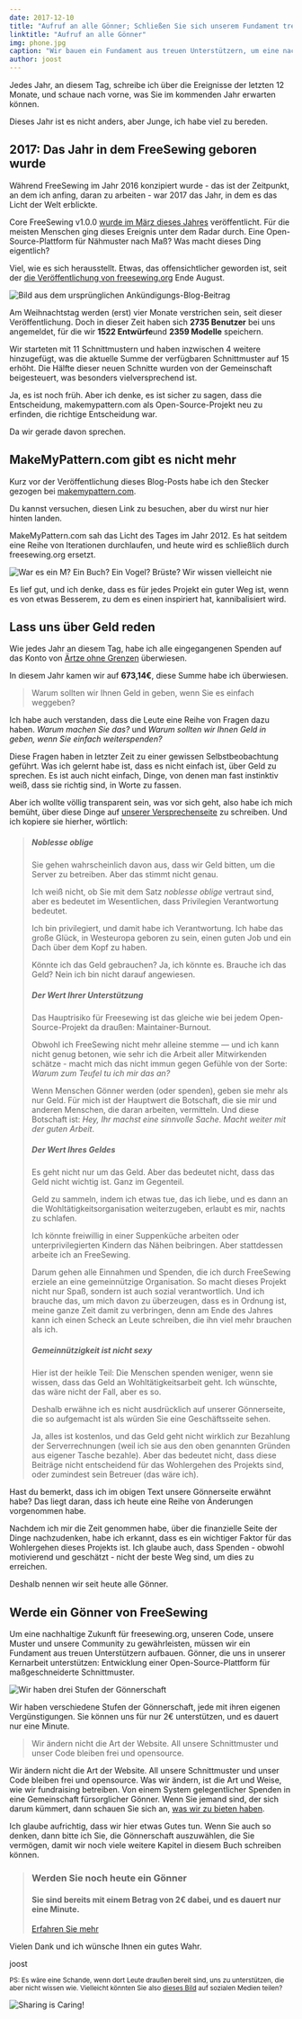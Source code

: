 ```yaml
---
date: 2017-12-10
title: "Aufruf an alle Gönner; Schließen Sie sich unserem Fundament treuer Unterstützer an."
linktitle: "Aufruf an alle Gönner"
img: phone.jpg
caption: "Wir bauen ein Fundament aus treuen Unterstützern, um eine nachhaltige Zukunft für freesewing.org, unseren Code, unsere Schnittmuster und unsere Community zu sichern."
author: joost
---
```


Jedes Jahr, an diesem Tag, schreibe ich über die Ereignisse der letzten 12 Monate, und schaue nach vorne, was Sie im kommenden Jahr erwarten können.

Dieses Jahr ist es nicht anders, aber Junge, ich habe viel zu bereden.

## 2017: Das Jahr in dem FreeSewing geboren wurde

Während FreeSewing im Jahr 2016 konzipiert wurde - das ist der Zeitpunkt, an dem ich anfing, daran zu arbeiten - war 2017 das Jahr, in dem es das Licht der Welt erblickte.

Core FreeSewing v1.0.0 [wurde im März dieses Jahres](/blog/announcing-freesewing/) veröffentlicht. Für die meisten Menschen ging dieses Ereignis unter dem Radar durch. Eine Open-Source-Plattform für Nähmuster nach Maß? Was macht dieses Ding eigentlich?

Viel, wie es sich herausstellt. Etwas, das offensichtlicher geworden ist, seit der [die Veröffentlichung von freesewing.org](/blog/open-for-business/) Ende August.

![Bild aus dem ursprünglichen Ankündigungs-Blog-Beitrag](open.jpg)

Am Weihnachtstag werden (erst) vier Monate verstrichen sein, seit dieser Veröffentlichung. Doch in dieser Zeit haben sich **2735 Benutzer** bei uns angemeldet, für die wir **1522 Entwürfe**und **2359 Modelle** speichern.

Wir starteten mit 11 Schnittmustern und haben inzwischen 4 weitere hinzugefügt, was die aktuelle Summe der verfügbaren Schnittmuster auf 15 erhöht. Die Hälfte dieser neuen Schnitte wurden von der Gemeinschaft beigesteuert, was besonders vielversprechend ist.

Ja, es ist noch früh. Aber ich denke, es ist sicher zu sagen, dass die Entscheidung, makemypattern.com als Open-Source-Projekt neu zu erfinden, die richtige Entscheidung war.

Da wir gerade davon sprechen.

## MakeMyPattern.com gibt es nicht mehr
Kurz vor der Veröffentlichung dieses Blog-Posts habe ich den Stecker gezogen bei [makemypattern.com](https://makemypattern.com/).

Du kannst versuchen, diesen Link zu besuchen, aber du wirst nur hier hinten landen.

MakeMyPattern.com sah das Licht des Tages im Jahr 2012. Es hat seitdem eine Reihe von Iterationen durchlaufen, und heute wird es schließlich durch freesewing.org ersetzt.

![War es ein M? Ein Buch? Ein Vogel? Brüste? Wir wissen vielleicht nie](mmp.png)

Es lief gut, und ich denke, dass es für jedes Projekt ein guter Weg ist, wenn es von etwas Besserem, zu dem es einen inspiriert hat, kannibalisiert wird.

## Lass uns über Geld reden
Wie jedes Jahr an diesem Tag, habe ich alle eingegangenen Spenden auf das Konto von [Ärtze ohne Grenzen](http://www.msf.org/) überwiesen.

In diesem Jahr kamen wir auf **673,14€**, diese Summe habe ich überwiesen.

> Warum sollten wir Ihnen Geld in geben, wenn Sie es einfach weggeben?

Ich habe auch verstanden, dass die Leute eine Reihe von Fragen dazu haben. *Warum machen Sie das?* und *Warum sollten wir Ihnen Geld in geben, wenn Sie einfach weiterspenden?*

Diese Fragen haben in letzter Zeit zu einer gewissen Selbstbeobachtung geführt. Was ich gelernt habe ist, dass es nicht einfach ist, über Geld zu sprechen. Es ist auch nicht einfach, Dinge, von denen man fast instinktiv weiß, dass sie richtig sind, in Worte zu fassen.

Aber ich wollte völlig transparent sein, was vor sich geht, also habe ich mich bemüht, über diese Dinge auf [unserer Versprechenseite](/about/pledge) zu schreiben. Und ich kopiere sie hierher, wörtlich:

> ##### Noblesse oblige
> 
> Sie gehen wahrscheinlich davon aus, dass wir Geld bitten, um die Server zu betreiben. Aber das stimmt nicht genau.
> 
> Ich weiß nicht, ob Sie mit dem Satz *noblesse oblige* vertraut sind, aber es bedeutet im Wesentlichen, dass Privilegien Verantwortung bedeutet.
> 
> Ich bin privilegiert, und damit habe ich Verantwortung. Ich habe das große Glück, in Westeuropa geboren zu sein, einen guten Job und ein Dach über dem Kopf zu haben.
> 
> Könnte ich das Geld gebrauchen? Ja, ich könnte es. Brauche ich das Geld? Nein ich bin nicht darauf angewiesen.
> 
> ##### Der Wert Ihrer Unterstützung
> 
> Das Hauptrisiko für Freesewing ist das gleiche wie bei jedem Open-Source-Projekt da draußen: Maintainer-Burnout.
> 
> Obwohl ich FreeSewing nicht mehr alleine stemme — und ich kann nicht genug betonen, wie sehr ich die Arbeit aller Mitwirkenden schätze - macht mich das nicht immun gegen Gefühle von der Sorte: *Warum zum Teufel tu ich mir das an?*
> 
> Wenn Menschen Gönner werden (oder spenden), geben sie mehr als nur Geld. Für mich ist der Hauptwert die Botschaft, die sie mir und anderen Menschen, die daran arbeiten, vermitteln. Und diese Botschaft ist: *Hey, Ihr machst eine sinnvolle Sache. Macht weiter mit der guten Arbeit*.
> 
> ##### Der Wert Ihres Geldes
> 
> Es geht nicht nur um das Geld. Aber das bedeutet nicht, dass das Geld nicht wichtig ist. Ganz im Gegenteil.
> 
> Geld zu sammeln, indem ich etwas tue, das ich liebe, und es dann an die Wohltätigkeitsorganisation weiterzugeben, erlaubt es mir, nachts zu schlafen.
> 
> Ich könnte freiwillig in einer Suppenküche arbeiten oder unterprivilegierten Kindern das Nähen beibringen. Aber stattdessen arbeite ich an FreeSewing.
> 
> Darum gehen alle Einnahmen und Spenden, die ich durch FreeSewing erziele an eine gemeinnützige Organisation. So macht dieses Projekt nicht nur Spaß, sondern ist auch sozial verantwortlich. Und ich brauche das, um mich davon zu überzeugen, dass es in Ordnung ist, meine ganze Zeit damit zu verbringen, denn am Ende des Jahres kann ich einen Scheck an Leute schreiben, die ihn viel mehr brauchen als ich.
> 
> ##### Gemeinnützigkeit ist nicht sexy
> 
> Hier ist der heikle Teil: Die Menschen spenden weniger, wenn sie wissen, dass das Geld an Wohltätigkeitsarbeit geht. Ich wünschte, das wäre nicht der Fall, aber es so.
> 
> Deshalb erwähne ich es nicht ausdrücklich auf unserer Gönnerseite, die so aufgemacht ist als würden Sie eine Geschäftsseite sehen.
> 
> Ja, alles ist kostenlos, und das Geld geht nicht wirklich zur Bezahlung der Serverrechnungen (weil ich sie aus den oben genannten Gründen aus eigener Tasche bezahle). Aber das bedeutet nicht, dass diese Beiträge nicht entscheidend für das Wohlergehen des Projekts sind, oder zumindest sein Betreuer (das wäre ich).

Hast du bemerkt, dass ich im obigen Text unsere Gönnerseite erwähnt habe? Das liegt daran, dass ich heute eine Reihe von Änderungen vorgenommen habe.

Nachdem ich mir die Zeit genommen habe, über die finanzielle Seite der Dinge nachzudenken, habe ich erkannt, dass es ein wichtiger Faktor für das Wohlergehen dieses Projekts ist. Ich glaube auch, dass Spenden - obwohl motivierend und geschätzt - nicht der beste Weg sind, um dies zu erreichen.

Deshalb nennen wir seit heute alle Gönner.

## Werde ein Gönner von FreeSewing

Um eine nachhaltige Zukunft für freesewing.org, unseren Code, unsere Muster und unsere Community zu gewährleisten, müssen wir ein Fundament aus treuen Unterstützern aufbauen. Gönner, die uns in unserer Kernarbeit unterstützen: Entwicklung einer Open-Source-Plattform für maßgeschneiderte Schnittmuster.

![Wir haben drei Stufen der Gönnerschaft](patron-medals.jpg)

Wir haben verschiedene Stufen der Gönnerschaft, jede mit ihren eigenen Vergünstigungen. Sie können uns für nur 2€ unterstützen, und es dauert nur eine Minute.

> Wir ändern nicht die Art der Website. All unsere Schnittmuster und unser Code bleiben frei und opensource.

Wir ändern nicht die Art der Website. All unsere Schnittmuster und unser Code bleiben frei und opensource. Was wir ändern, ist die Art und Weise, wie wir fundraising betreiben. Von einem System gelegentlicher Spenden in eine Gemeinschaft fürsorglicher Gönner. Wenn Sie jemand sind, der sich darum kümmert, dann schauen Sie sich an, [was wir zu bieten haben](/patrons/join).

Ich glaube aufrichtig, dass wir hier etwas Gutes tun. Wenn Sie auch so denken, dann bitte ich Sie, die Gönnerschaft auszuwählen, die Sie vermögen, damit wir noch viele weitere Kapitel in diesem Buch schreiben können.

> ### Werden Sie noch heute ein Gönner
> 
> #### Sie sind bereits mit einem Betrag von 2€ dabei, und es dauert nur eine Minute.
> 
> [Erfahren Sie mehr](/patrons/join)

Vielen Dank und ich wünsche Ihnen ein gutes Wahr.

joost

<small>PS: Es wäre eine Schande, wenn dort Leute draußen bereit sind, uns zu unterstützen, die aber nicht wissen wie. 
Vielleicht könnten Sie also [dieses Bild](patrons-ig.png) auf sozialen Medien teilen? <i class="fa fa-arrow-down" aria-hidden="true"></i></small>

![Sharing is Caring!](patrons-ig.png)
